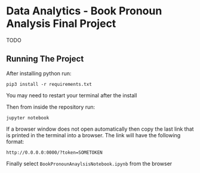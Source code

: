 # Data Analytics - Book Pronoun Analysis Final Project

TODO

## Running The Project

After installing python run:

```
pip3 install -r requirements.txt
```

You may need to restart your terminal after the install

Then from inside the repository run:

```
jupyter notebook
```

If a browser window does not open automatically then copy the last link that is printed in the terminal into a browser. The link will have the following format:

```
http://0.0.0.0:0000/?token=SOMETOKEN
```

Finally select `BookPronounAnaylsisNotebook.ipynb` from the browser
